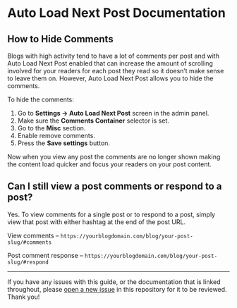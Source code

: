 # Auto Load Next Post Documentation

## How to Hide Comments

Blogs with high activity tend to have a lot of comments per post and with Auto Load Next Post enabled that can increase the amount of scrolling involved for your readers for each post they read so it doesn’t make sense to leave them on. However, Auto Load Next Post allows you to hide the comments.

To hide the comments:

1. Go to **Settings -> Auto Load Next Post** screen in the admin panel.
2. Make sure the **Comments Container** selector is set.
3. Go to the **Misc** section.
4. Enable remove comments.
5. Press the **Save settings** button.

Now when you view any post the comments are no longer shown making the content load quicker and focus your readers on your post content.

## Can I still view a post comments or respond to a post?

Yes. To view comments for a single post or to respond to a post, simply view that post with either hashtag at the end of the post URL.

View comments – `https://yourblogdomain.com/blog/your-post-slug/#comments`

Post comment response – `https://yourblogdomain.com/blog/your-post-slug/#respond`

---

If you have any issues with this guide, or the documentation that is linked throughout, please [open a new issue](https://github.com/autoloadnextpost/alnp-documentation/issues/new) in this repository for it to be reviewed. Thank you!